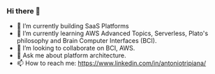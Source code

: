 ### Hi there 👋
- 🔭 I’m currently building SaaS Platforms
- 🌱 I’m currently learning AWS Advanced Topics, Serverless, Plato's philosophy and Brain Computer Interfaces (BCI).
- 👯 I’m looking to collaborate on BCI, AWS.
- 💬 Ask me about platform architecture.
- 📫 How to reach me: https://www.linkedin.com/in/antoniotripiana/
<!--
**tonythree/tonythree** is a ✨ _special_ ✨ repository because its `README.md` (this file) appears on your GitHub profile.

Here are some ideas to get you started:

- 🔭 I’m currently working on ...
- 🌱 I’m currently learning ...
- 👯 I’m looking to collaborate on ...
- 🤔 I’m looking for help with ...
- 💬 Ask me about ...
- 📫 How to reach me: ...
- 😄 Pronouns: ...
- ⚡ Fun fact: ...
-->
